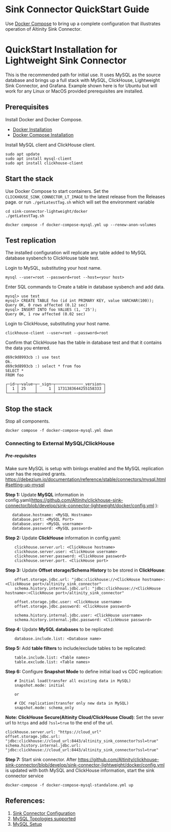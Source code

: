 # Sink Connector QuickStart Guide

Use [Docker Compose](https://docs.docker.com/compose/) to bring 
up a complete configuration that illustrates operation of 
Altinity Sink Connector.

# QuickStart Installation for Lightweight Sink Connector

This is the recommended path for initial use. It uses MySQL as the
source database and brings up a full stack with MySQL, ClickHouse, 
Lightweight Sink Connector, and Grafana. Example shown here is for
Ubuntu but will work for any Linux or MacOS provided prerequisites
are installed. 

## Prerequisites

Install Docker and Docker Compose.

* [Docker Installation](https://docs.docker.com/engine/install/) 
* [Docker Compose Installation](https://docs.docker.com/compose/) 

Install MySQL client and ClickHouse client. 
```
sudo apt update
sudo apt install mysql-client
sudo apt install clickhouse-client
```

## Start the stack 

Use Docker Compose to start containers.
Set the `CLICKHOUSE_SINK_CONNECTOR_LT_IMAGE` to the latest release from the Releases page.
or run `./getLatestTag.sh` which will set the environment variable 

```
cd sink-connector-lightweight/docker
./getLatestTag.sh
```

```
docker compose -f docker-compose-mysql.yml up --renew-anon-volumes
```

## Test replication 

The installed configuration will replicate any table added to MySQL
database sysbench to ClickHouse table test.

Login to MySQL, substituting your host name. 
```
mysql --user=root --password=root --host=<your host>
```

Enter SQL commands to Create a table in database sysbench and add data. 
```
mysql> use test
mysql> CREATE TABLE foo (id int PRIMARY KEY, value VARCHAR(100));
Query OK, 0 rows affected (0.12 sec)
mysql> INSERT INTO foo VALUES (1, '25');
Query OK, 1 row affected (0.02 sec)
```

Login to ClickHouse, substituting your host name. 
```
clickhouse-client --user=root --password=root
```

Confirm that ClickHouse has the table in database test and that it 
contains the data you entered. 
```
d69c9d8993cb :) use test
Ok.
d69c9d8993cb :) select * from foo
SELECT *
FROM foo

┌─id─┬─value─┬─_sign─┬────────────_version─┐
│  1 │ 25    │     1 │ 1731383644255158333 │
└────┴───────┴───────┴─────────────────────┘
```

## Stop the stack

Stop all components. 
```
docker compose -f docker-compose-mysql.yml down
```

### Connecting to External MySQL/ClickHouse
##### Pre-requisites
Make sure MySQL is setup with binlogs enabled and the MySQL replication user has the required grants.
https://debezium.io/documentation/reference/stable/connectors/mysql.html#setting-up-mysql

**Step 1:** Update **MySQL** information in config.yaml(https://github.com/Altinity/clickhouse-sink-connector/blob/develop/sink-connector-lightweight/docker/config.yml
):
```
   database.hostname: <MySQL Hostname>
   database.port: <MySQL Port>
   database.user: <MySQL username>
   database.password: <MySQL password>
```
**Step 2:** Update **ClickHouse** information in config.yaml: 
```
    clickhouse.server.url: <ClickHouse hostname>
    clickhouse.server.user: <ClickHouse username>
    clickhouse.server.password: <ClickHouse password>
    clickhouse.server.port. <ClickHouse port>
```
**Step 3:** Update **Offset storage/Schema History** to be stored in **ClickHouse**:
```
    offset.storage.jdbc.url: "jdbc:clickhouse://<ClickHouse hostname>:<ClickHouse port>/altinity_sink_connector"
    schema.history.internal.jdbc.url: "jdbc:clickhouse://<ClickHouse hostname>:<ClickHouse port>/altinity_sink_connector"
    
    offset.storage.jdbc.user: <ClickHouse username>
    offset.storage.jdbc.password: <ClickHouse password>
    
    schema.history.internal.jdbc.user: <ClickHouse username>
    schema.history.internal.jdbc.password: <ClickHouse password>
```
**Step 4:** Update **MySQL databases** to be replicated:
```
    database.include.list: <Database name>
```

**Step 5:** Add **table filters** to include/exclude tables to be replicated:
```
    table.include.list: <Table names>
    table.exclude.list: <Table names>
```
**Step 6:** Configure **Snapshot Mode** to define initial load vs CDC replication:
```
    # Initial load(transfer all existing data in MySQL)
    snapshot.mode: initial
    
    or
    
    # CDC replication(transfer only new data in MySQL)
    snapshot.mode: schema_only
```
**Note: ClickHouse Secure(Altinity Cloud/ClickHouse Cloud)**:
Set the sever url to `https` and add `?ssl=true` to the end of the url.
```
clickhouse.server.url: "https://cloud_url"
offset.storage.jdbc.url: "jdbc:clickhouse://cloud_url:8443/altinity_sink_connector?ssl=true"
schema.history.internal.jdbc.url: "jdbc:clickhouse://cloud_url:8443/altinity_sink_connector?ssl=true"
```

**Step 7:** Start sink connector.
After https://github.com/Altinity/clickhouse-sink-connector/blob/develop/sink-connector-lightweight/docker/config.yml is updated with both MySQL and ClickHouse information, start the sink connector service

```
docker-compose -f docker-compose-mysql-standalone.yml up

```

## References:
1. [Sink Connector Configuration ](configuration.md)
2. [MySQL Topologies supported](https://debezium.io/documentation/reference/2.5/connectors/mysql.html#setting-up-mysql)
3. [MySQL Setup](https://debezium.io/documentation/reference/2.5/connectors/mysql.html#setting-up-mysql)
